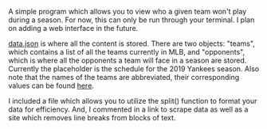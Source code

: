 A simple program which allows you to view who a given team won't play during a season. For now, this can only be run through your terminal. I plan on adding a web interface in the future.

[data.json](https://github.com/hshaf/baseball-filter/blob/master/data.json) is where all the content is stored. There are two objects: "teams", which contains a list of all the teams currently in MLB, and "opponents", which is where all the opponents a team will face in a season are stored. Currently the placeholder is the schedule for the 2019 Yankees season. Also note that the names of the teams are abbreviated, their corresponding values can be found [here](https://www.baseball-reference.com/about/team_IDs.shtml).

I included a file which allows you to utilize the split() function to format your data for efficiency. And, I commented in a link to scrape data as well as a site which removes line breaks from blocks of text.